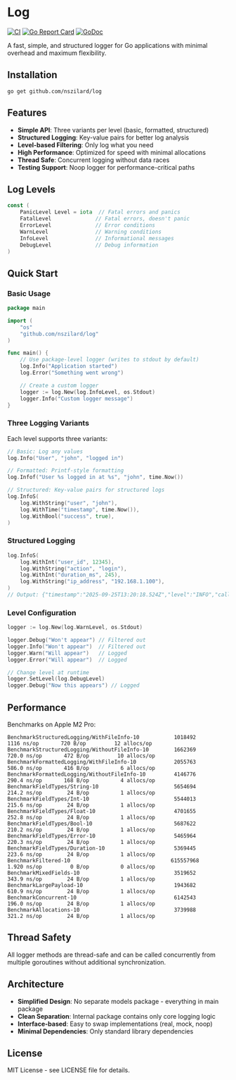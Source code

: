 # Log

[![CI](https://github.com/nszilard/log/actions/workflows/ci.yml/badge.svg?branch=main)](https://github.com/nszilard/log/actions/workflows/ci.yml)
[![Go Report Card](https://goreportcard.com/badge/github.com/nszilard/log)](https://goreportcard.com/report/github.com/nszilard/log)
[![GoDoc](https://godoc.org/github.com/nszilard/log?status.svg)](https://godoc.org/github.com/nszilard/log)

A fast, simple, and structured logger for Go applications with minimal overhead and maximum flexibility.

## Installation

```shell
go get github.com/nszilard/log
```

## Features

- **Simple API**: Three variants per level (basic, formatted, structured)
- **Structured Logging**: Key-value pairs for better log analysis
- **Level-based Filtering**: Only log what you need
- **High Performance**: Optimized for speed with minimal allocations
- **Thread Safe**: Concurrent logging without data races
- **Testing Support**: Noop logger for performance-critical paths

## Log Levels

```go
const (
    PanicLevel Level = iota  // Fatal errors and panics
    FatalLevel              // Fatal errors, doesn't panic
    ErrorLevel              // Error conditions
    WarnLevel               // Warning conditions
    InfoLevel               // Informational messages
    DebugLevel              // Debug information
)
```

## Quick Start

### Basic Usage

```go
package main

import (
    "os"
    "github.com/nszilard/log"
)

func main() {
    // Use package-level logger (writes to stdout by default)
    log.Info("Application started")
    log.Error("Something went wrong")

    // Create a custom logger
    logger := log.New(log.InfoLevel, os.Stdout)
    logger.Info("Custom logger message")
}
```

### Three Logging Variants

Each level supports three variants:

```go
// Basic: Log any values
log.Info("User", "john", "logged in")

// Formatted: Printf-style formatting
log.Infof("User %s logged in at %s", "john", time.Now())

// Structured: Key-value pairs for structured logs
log.InfoS(
    log.WithString("user", "john"),
    log.WithTime("timestamp", time.Now()),
    log.WithBool("success", true),
)
```

### Structured Logging

```go
log.InfoS(
    log.WithInt("user_id", 12345),
    log.WithString("action", "login"),
    log.WithInt("duration_ms", 245),
    log.WithString("ip_address", "192.168.1.100"),
)
// Output: {"timestamp":"2025-09-25T13:20:18.524Z","level":"INFO","caller":"main.go:17","user_id":12345,"action":"login","duration_ms":245,"ip_address":"192.168.1.100"}
```

### Level Configuration

```go
logger := log.New(log.WarnLevel, os.Stdout)

logger.Debug("Won't appear") // Filtered out
logger.Info("Won't appear")  // Filtered out
logger.Warn("Will appear")   // Logged
logger.Error("Will appear")  // Logged

// Change level at runtime
logger.SetLevel(log.DebugLevel)
logger.Debug("Now this appears") // Logged
```

## Performance

Benchmarks on Apple M2 Pro:

```
BenchmarkStructuredLogging/WithFileInfo-10         	 1018492	        1116 ns/op	     720 B/op	      12 allocs/op
BenchmarkStructuredLogging/WithoutFileInfo-10      	 1662369	       720.0 ns/op	     472 B/op	      10 allocs/op
BenchmarkFormattedLogging/WithFileInfo-10          	 2055763	       586.0 ns/op	     416 B/op	       6 allocs/op
BenchmarkFormattedLogging/WithoutFileInfo-10       	 4146776	       290.4 ns/op	     168 B/op	       4 allocs/op
BenchmarkFieldTypes/String-10                      	 5654694	       214.2 ns/op	      24 B/op	       1 allocs/op
BenchmarkFieldTypes/Int-10                         	 5544013	       215.6 ns/op	      24 B/op	       1 allocs/op
BenchmarkFieldTypes/Float-10                       	 4701655	       252.8 ns/op	      24 B/op	       1 allocs/op
BenchmarkFieldTypes/Bool-10                        	 5687622	       210.2 ns/op	      24 B/op	       1 allocs/op
BenchmarkFieldTypes/Error-10                       	 5465964	       220.3 ns/op	      24 B/op	       1 allocs/op
BenchmarkFieldTypes/Duration-10                    	 5369445	       223.6 ns/op	      24 B/op	       1 allocs/op
BenchmarkFiltered-10                               	615557968	       1.920 ns/op	       0 B/op	       0 allocs/op
BenchmarkMixedFields-10                            	 3519652	       343.9 ns/op	      24 B/op	       1 allocs/op
BenchmarkLargePayload-10                           	 1943682	       610.9 ns/op	      24 B/op	       1 allocs/op
BenchmarkConcurrent-10                             	 6142543	       196.0 ns/op	      24 B/op	       1 allocs/op
BenchmarkAllocations-10                            	 3739988	       321.2 ns/op	      24 B/op	       1 allocs/op
```

## Thread Safety

All logger methods are thread-safe and can be called concurrently from multiple goroutines without additional synchronization.

## Architecture

- **Simplified Design**: No separate models package - everything in main package
- **Clean Separation**: Internal package contains only core logging logic
- **Interface-based**: Easy to swap implementations (real, mock, noop)
- **Minimal Dependencies**: Only standard library dependencies

## License

MIT License - see LICENSE file for details.
